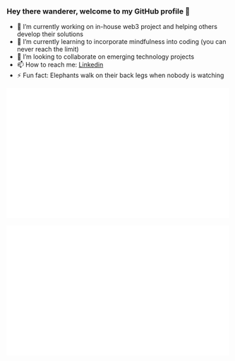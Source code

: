### Hey there wanderer, welcome to my GitHub profile 👋

- 🔭 I’m currently working on in-house web3 project and helping others develop their solutions
- 🌱 I’m currently learning to incorporate mindfulness into coding (you can never reach the limit)
- 👯 I’m looking to collaborate on emerging technology projects
- 📫 How to reach me: [Linkedin](https://www.linkedin.com/in/marko-ivankovi%C4%87-274923201/)
- ⚡ Fun fact: Elephants walk on their back legs when nobody is watching

<!-- [![GitMark0's GitHub stats](https://github-readme-stats.vercel.app/api?username=GitMark0&show_icons=true&theme=radical&count_private=true&include_all_commits=true)](https://github.com/anuraghazra/github-readme-stats)
-->

![](https://raw.githubusercontent.com/GitMark0/github-stats/master/generated/languages.svg#gh-dark-mode-only)

![](https://raw.githubusercontent.com/GitMark0/github-stats/master/generated/overview.svg#gh-dark-mode-only)
